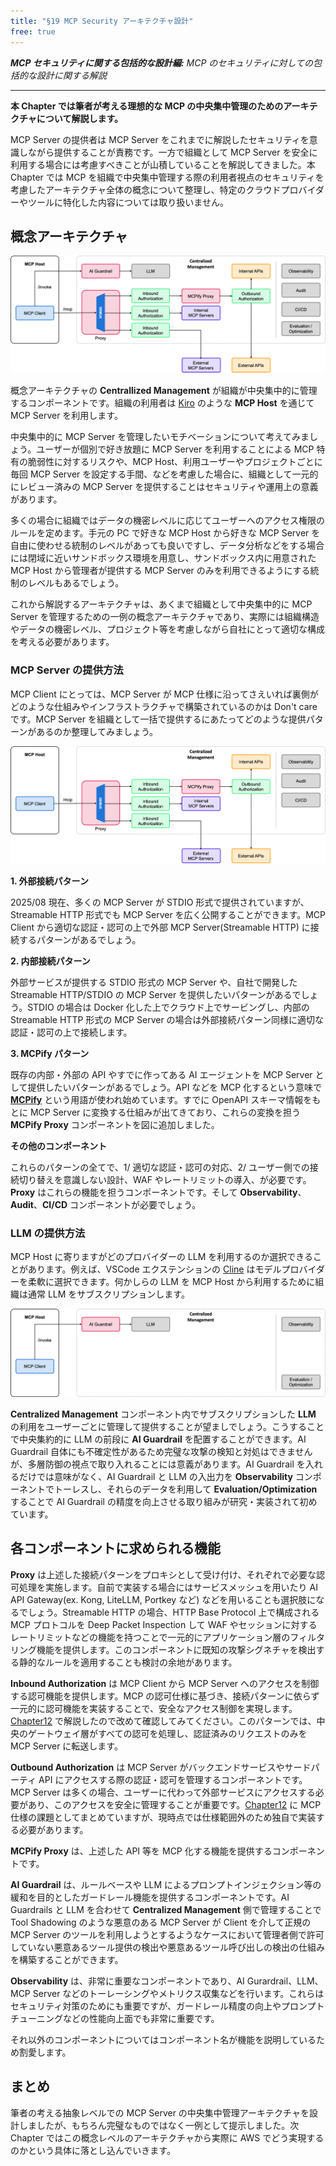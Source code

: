 ```yaml
---
title: "§19 MCP Security アーキテクチャ設計"
free: true
---
```


___MCP セキュリティに関する包括的な設計編:___ _MCP のセキュリティに対しての包括的な設計に関する解説_

---

**本 Chapter では筆者が考える理想的な MCP の中央集中管理のためのアーキテクチャについて解説します。** 

MCP Server の提供者は MCP Server をこれまでに解説したセキュリティを意識しながら提供することが責務です。一方で組織として MCP Server を安全に利用する場合には考慮すべきことが山積していることを解説してきました。本 Chapter では MCP を組織で中央集中管理する際の利用者視点のセキュリティを考慮したアーキテクチャ全体の概念について整理し、特定のクラウドプロバイダーやツールに特化した内容については取り扱いません。

## 概念アーキテクチャ

![190101](/images/books/security-of-the-mcp/fig_c19_s01_01.png)

概念アーキテクチャの **Centrallized Management** が組織が中央集中的に管理するコンポーネントです。組織の利用者は [Kiro](https://aws.amazon.com/jp/blogs/news/introducing-kiro/) のような **MCP Host** を通じて MCP Server を利用します。

中央集中的に MCP Server を管理したいモチベーションについて考えてみましょう。ユーザーが個別で好き放題に MCP Server を利用することによる MCP 特有の脆弱性に対するリスクや、MCP Host、利用ユーザーやプロジェクトごとに毎回 MCP Server を設定する手間、などを考慮した場合に、組織として一元的にレビュー済みの MCP Server を提供することはセキュリティや運用上の意義があります。

多くの場合に組織ではデータの機密レベルに応じてユーザーへのアクセス権限のルールを定めます。手元の PC で好きな MCP Host から好きな MCP Server を自由に使わせる統制のレベルがあっても良いですし、データ分析などをする場合には閉域に近いサンドボックス環境を用意し、サンドボックス内に用意された MCP Host から管理者が提供する MCP Server のみを利用できるようにする統制のレベルもあるでしょう。

これから解説するアーキテクチャは、あくまで組織として中央集中的に MCP Server を管理するための一例の概念アーキテクチャであり、実際には組織構造やデータの機密レベル、プロジェクト等を考慮しながら自社にとって適切な構成を考える必要があります。

### MCP Server の提供方法

MCP Client にとっては、MCP Server が MCP 仕様に沿ってさえいれば裏側がどのような仕組みやインフラストラクチャで構築されているのかは  Don't care です。MCP Server を組織として一括で提供するにあたってどのような提供パターンがあるのか整理してみましょう。

![190102](/images/books/security-of-the-mcp/fig_c19_s01_02.png)

**1. 外部接続パターン**

2025/08 現在、多くの MCP Server が STDIO 形式で提供されていますが、Streamable HTTP 形式でも MCP Server を広く公開することができます。MCP Client から適切な認証・認可の上で外部 MCP Server(Streamable HTTP) に接続するパターンがあるでしょう。

**2. 内部接続パターン**

外部サービスが提供する STDIO 形式の MCP Server や、自社で開発した Streamable HTTP/STDIO の MCP Server を提供したいパターンがあるでしょう。STDIO の場合は Docker 化した上でクラウド上でサービングし、内部の Streamable HTTP 形式の MCP Server の場合は外部接続パターン同様に適切な認証・認可の上で接続します。

**3. MCPify パターン**

既存の内部・外部の API やすでに作ってある AI エージェントを MCP Server として提供したいパターンがあるでしょう。API などを MCP 化するという意味で [**MCPify**](https://catalog.us-east-1.prod.workshops.aws/workshops/015a2de4-9522-4532-b2eb-639280dc31d8/en-US/30-agentcore-gateway/31-transforming-lambda-to-mcp) という用語が使われ始めています。すでに OpenAPI スキーマ情報をもとに MCP Server に変換する仕組みが出てきており、これらの変換を担う **MCPify Proxy** コンポーネントを図に追加しました。

**その他のコンポーネント**

これらのパターンの全てで、1/ 適切な認証・認可の対応、2/ ユーザー側での接続切り替えを意識しない設計、WAF やレートリミットの導入、が必要です。**Proxy** はこれらの機能を担うコンポーネントです。そして **Observability**、**Audit**、**CI/CD** コンポーネントが必要でしょう。

### LLM の提供方法

MCP Host に寄りますがどのプロバイダーの LLM を利用するのか選択できることがあります。例えば、VSCode エクステンションの [Cline](https://github.com/cline/cline) はモデルプロバイダーを柔軟に選択できます。何かしらの LLM を MCP Host から利用するために組織は通常 LLM をサブスクリプションします。

![190103](/images/books/security-of-the-mcp/fig_c19_s01_03.png)

**Centralized Management** コンポーネント内でサブスクリプションした **LLM** の利用をユーザーごとに管理して提供することが望ましでしょう。こうすることで中央集約的に LLM の前段に **AI Guardrail** を配置することができます。AI Guardrail 自体にも不確定性があるため完璧な攻撃の検知と対処はできませんが、多層防御の視点で取り入れることには意義があります。AI Guardrail を入れるだけでは意味がなく、AI Guardrail と LLM の入出力を **Observability** コンポーネントでトーレスし、それらのデータを利用して **Evaluation/Optimization** することで AI Guardrail の精度を向上させる取り組みが研究・実装されて初めています。

## 各コンポーネントに求められる機能

**Proxy** は上述した接続パターンをプロキシとして受け付け、それぞれで必要な認可処理を実施します。自前で実装する場合にはサービスメッシュを用いたり AI API Gateway(ex. Kong, LiteLLM, Portkey など) などを用いることも選択肢になるでしょう。Streamable HTTP の場合、HTTP Base Protocol 上で構成される MCP プロトコルを Deep Packet Inspection して WAF やセッションに対するレートリミットなどの機能を持つことで一元的にアプリケーション層のフィルタリング機能を提供します。このコンポーネントに既知の攻撃シグネチャを検出する静的なルールを適用することも検討の余地があります。

**Inbound Authorization** は MCP Client から MCP Server へのアクセスを制御する認可機能を提供します。MCP の認可仕様に基づき、接続パターンに依らず一元的に認可機能を実装することで、安全なアクセス制御を実現します。[Chapter12](https://zenn.dev/tosshi/books/security-of-the-mcp/viewer/chapter12) で解説したので改めて確認してみてください。このパターンでは、中央のゲートウェイ層がすべての認可を処理し、認証済みのリクエストのみを MCP Server に転送します。

**Outbound Authorization** は MCP Server がバックエンドサービスやサードパーティ API にアクセスする際の認証・認可を管理するコンポーネントです。MCP Server は多くの場合、ユーザーに代わって外部サービスにアクセスする必要があり、このアクセスを安全に管理することが重要です。[Chapter12](https://zenn.dev/tosshi/books/security-of-the-mcp/viewer/chapter12) に MCP 仕様の課題としてまとめていますが、現時点では仕様範囲外のため独自で実装する必要があります。

**MCPify Proxy** は、上述した API 等を MCP 化する機能を提供するコンポーネントです。

**AI Guardrail** は、ルールベースや LLM によるプロンプトインジェクション等の緩和を目的としたガードレール機能を提供するコンポーネントです。AI Guardrails と LLM を合わせて **Centralized Management** 側で管理することで Tool Shadowing のような悪意のある MCP Server が Client を介して正規の MCP Server のツールを利用しようとするようなケースにおいて管理者側で許可していない悪意あるツール提供の検出や悪意あるツール呼び出しの検出の仕組みを構築することができます。

**Observability** は、非常に重要なコンポーネントであり、AI Gurardrail、LLM、MCP Server などのトーレーシングやメトリクス収集などを行います。これらはセキュリティ対策のためにも重要ですが、ガードレール精度の向上やプロンプトチューニングなどの性能向上面でも非常に重要です。

それ以外のコンポーネントについてはコンポーネント名が機能を説明しているため割愛します。

## まとめ

筆者の考える抽象レベルでの MCP Server の中央集中管理アーキテクチャを設計しましたが、もちろん完璧なものではなく一例として提示しました。次 Chapter ではこの概念レベルのアーキテクチャから実際に AWS でどう実現するのかという具体に落とし込んでいきます。